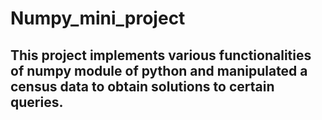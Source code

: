 # Numpy_mini_project

## This project implements various functionalities of numpy module of python and manipulated a census data to obtain solutions to certain queries.

